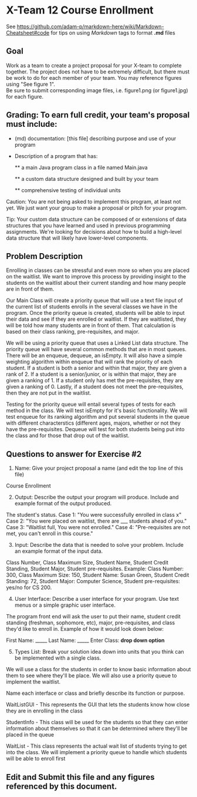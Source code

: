 # X-Team 12 Course Enrollment

See https://github.com/adam-p/markdown-here/wiki/Markdown-Cheatsheet#code for tips on using *Markdown* tags to format __.md__ files

## Goal

Work as a team to create a project proposal for your X-team to complete together.
The project does not have to be extremely difficult,
but there must be work to do for each member of your team.
You may reference figures using "See figure 1".  
Be sure to submit corresponding image files, i.e. figure1.png (or figure1.jpg) for each figure.

## Grading: To earn full credit, your team's proposal must include:

* (md) documentation: [this file] describing purpose and use of your program

* Description of a program that has:

  ** a main Java program class in a file named Main.java
  
  ** a custom data structure designed and built by your team
  
  ** comprehensive testing of individual units
  
 Caution: You are not being asked to implement this program, at least not yet. 
 We just want your group to make a proposal or pitch for your program.
 
 Tip: Your custom data structure can be composed of or extensions of data structures that you have learned and used in previous programming assignments.  We're looking for decisions about how to build a high-level data structure that will likely have lower-level components.

## Problem Description

Enrolling in classes can be stressful and even more so when you are placed on the waitlist. We want to improve this process by providing insight to the students on the waitlist about their current standing and how many people are in front of them. 

Our Main Class will create a priority queue that will use a text file input of the current list of students enrolls in the several classes we have in the program. Once the priority queue is created, students will be able to input their data and see if they are enrolled or waitlist. If they are waitlisted, they will be told how many students are in front of them. That calculation is based on their class ranking, pre-requisites, and major. 

We will be using a priority queue that uses a Linked List data structure. The priority queue will have several common methods that are in most queues. There will be an enqueue, dequeue, an isEmpty. It will also have a simple weighting algorithm within enqueue that will rank the priority of each student. If a student is both a senior and within that major, they are given a rank of 2. If a student is a senior/junior, or is within that major, they are given a ranking of 1. If a student only has met the pre-requisites, they are given a ranking of 0. Lastly, if a student does not meet the pre-requisites, then they are not put in the waitlist.

Testing for the priority queue will entail several types of tests for each method in the class. We will test isEmpty for it's basic functionality. We will test enqueue for its ranking algorithm and put several students in the queue with different characterstics (different ages, majors, whether or not they have the pre-requisites. Dequeue will test for both students being put into the class and for those that drop out of the waitlist. 

## Questions to answer for Exercise #2

1. Name: Give your project proposal a name (and edit the top line of this file)

Course Enrollment 

2. Output: Describe the output your program will produce.  Include and example format of the output produced.

The student's status.
Case 1: "You were successfully enrolled in class x"
Case 2: "You were placed on waitlist, there are ___ students ahead of you."
Case 3: "Waitlist full, You were not enrolled." 
Case 4: "Pre-requisites are not met, you can't enroll in this course."

3. Input: Describe the data that is needed to solve your problem. Include an example format of the input data.

Class Number, Class Maximum Size, Student Name, Student Credit Standing, Student Major, Student pre-requisites.
Example: 
Class Number: 300, Class Maximum Size: 150, Student Name: Susan Green, Student Credit Standing: 72, Student Major: Computer Science, Student pre-requisites: yes/no for CS 200.

4. User Interface: Describe a user interface for your program.  Use text menus or a simple graphic user interface.

The program front end will ask the user to put their name, student credit standing (freshman, sophomore, etc), major, pre-requisites, and class they'd like to enroll in. Example of how it would look down below:

First Name: _____
Last Name: _____
Enter Class: **drop down option**


5. Types List: Break your solution idea down into units that you think can be implemented with a single class.

We will use a class for the students in order to know basic information about them to see where they'll be place. We will also use a priority queue to implement the waitlist.

Name each interface or class and briefly describe its function or purpose.

WaitListGUI - This represents the GUI that lets the students know how close they are in enrolling in the class

StudentInfo - This class will be used for the students so that they can enter information about themselves so that it can be determined where they'll be placed in the queue

WaitList - This class represents the actual wait list of students trying to get into the class. We will implement a priority queue to handle which students will be able to enroll first


## Edit and Submit this file and any figures referenced by this document.

